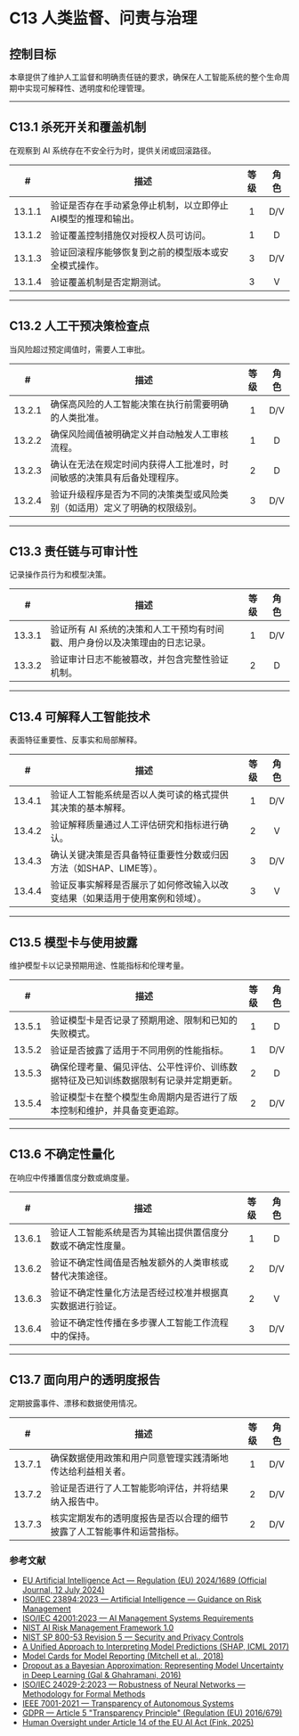 # C13 人类监督、问责与治理

## 控制目标

本章提供了维护人工监督和明确责任链的要求，确保在人工智能系统的整个生命周期中实现可解释性、透明度和伦理管理。

---

## C13.1 杀死开关和覆盖机制

在观察到 AI 系统存在不安全行为时，提供关闭或回滚路径。

|   #    | 描述                              | 等级  | 角色  |
| :----: | ------------------------------- | :-: | :-: |
| 13.1.1 | 验证是否存在手动紧急停止机制，以立即停止AI模型的推理和输出。 |  1  | D/V |
| 13.1.2 | 验证覆盖控制措施仅对授权人员可访问。              |  1  |  D  |
| 13.1.3 | 验证回滚程序能够恢复到之前的模型版本或安全模式操作。      |  3  | D/V |
| 13.1.4 | 验证覆盖机制是否定期测试。                   |  3  |  V  |

---

## C13.2 人工干预决策检查点

当风险超过预定阈值时，需要人工审批。

|   #    | 描述                                    | 等级  | 角色  |
| :----: | ------------------------------------- | :-: | :-: |
| 13.2.1 | 确保高风险的人工智能决策在执行前需要明确的人类批准。            |  1  | D/V |
| 13.2.2 | 确保风险阈值被明确定义并自动触发人工审核流程。               |  1  |  D  |
| 13.2.3 | 确认在无法在规定时间内获得人工批准时，时间敏感的决策具有后备处理程序。   |  2  |  D  |
| 13.2.4 | 验证升级程序是否为不同的决策类型或风险类别（如适用）定义了明确的权限级别。 |  3  | D/V |

---

## C13.3 责任链与可审计性

记录操作员行为和模型决策。

|   #    | 描述                                       | 等级  | 角色  |
| :----: | ---------------------------------------- | :-: | :-: |
| 13.3.1 | 验证所有 AI 系统的决策和人工干预均有时间戳、用户身份以及决策理由的日志记录。 |  1  | D/V |
| 13.3.2 | 验证审计日志不能被篡改，并包含完整性验证机制。                  |  2  |  D  |

---

## C13.4 可解释人工智能技术

表面特征重要性、反事实和局部解释。

|   #    | 描述                                     | 等级  | 角色  |
| :----: | -------------------------------------- | :-: | :-: |
| 13.4.1 | 验证人工智能系统是否以人类可读的格式提供其决策的基本解释。          |  1  | D/V |
| 13.4.2 | 验证解释质量通过人工评估研究和指标进行确认。                 |  2  |  V  |
| 13.4.3 | 确认关键决策是否具备特征重要性分数或归因方法（如SHAP、LIME等）。   |  3  | D/V |
| 13.4.4 | 验证反事实解释是否展示了如何修改输入以改变结果（如果适用于使用案例和领域）。 |  3  |  V  |

---

## C13.5 模型卡与使用披露

维护模型卡以记录预期用途、性能指标和伦理考量。

|   #    | 描述                                         | 等级  | 角色  |
| :----: | ------------------------------------------ | :-: | :-: |
| 13.5.1 | 验证模型卡是否记录了预期用途、限制和已知的失败模式。                 |  1  |  D  |
| 13.5.2 | 验证是否披露了适用于不同用例的性能指标。                       |  1  | D/V |
| 13.5.3 | 确保伦理考量、偏见评估、公平性评价、训练数据特征及已知训练数据限制有记录并定期更新。 |  2  |  D  |
| 13.5.4 | 验证模型卡在整个模型生命周期内是否进行了版本控制和维护，并具备变更追踪。       |  2  | D/V |

---

## C13.6 不确定性量化

在响应中传播置信度分数或熵度量。

|   #    | 描述                            | 等级  | 角色  |
| :----: | ----------------------------- | :-: | :-: |
| 13.6.1 | 验证人工智能系统是否为其输出提供置信度分数或不确定性度量。 |  1  |  D  |
| 13.6.2 | 验证不确定性阈值是否触发额外的人类审核或替代决策途径。   |  2  | D/V |
| 13.6.3 | 验证不确定性量化方法是否经过校准并根据真实数据进行验证。  |  2  |  V  |
| 13.6.4 | 验证不确定性传播在多步骤人工智能工作流程中的保持。     |  3  | D/V |

---

## C13.7 面向用户的透明度报告

定期披露事件、漂移和数据使用情况。

|   #    | 描述                                  | 等级  | 角色  |
| :----: | ----------------------------------- | :-: | :-: |
| 13.7.1 | 确保数据使用政策和用户同意管理实践清晰地传达给利益相关者。       |  1  | D/V |
| 13.7.2 | 验证是否进行了人工智能影响评估，并将结果纳入报告中。          |  2  | D/V |
| 13.7.3 | 核实定期发布的透明度报告是否以合理的细节披露了人工智能事件和运营指标。 |  2  | D/V |

### 参考文献

* [EU Artificial Intelligence Act — Regulation (EU) 2024/1689 (Official Journal, 12 July 2024)](https://eur-lex.europa.eu/eli/reg/2024/1689/oj)
* [ISO/IEC 23894:2023 — Artificial Intelligence — Guidance on Risk Management](https://www.iso.org/standard/77304.html)
* [ISO/IEC 42001:2023 — AI Management Systems Requirements](https://www.iso.org/standard/81230.html)
* [NIST AI Risk Management Framework 1.0](https://nvlpubs.nist.gov/nistpubs/ai/nist.ai.100-1.pdf)
* [NIST SP 800-53 Revision 5 — Security and Privacy Controls](https://nvlpubs.nist.gov/nistpubs/SpecialPublications/NIST.SP.800-53r5.pdf)
* [A Unified Approach to Interpreting Model Predictions (SHAP, ICML 2017)](https://arxiv.org/abs/1705.07874)
* [Model Cards for Model Reporting (Mitchell et al., 2018)](https://arxiv.org/abs/1810.03993)
* [Dropout as a Bayesian Approximation: Representing Model Uncertainty in Deep Learning (Gal & Ghahramani, 2016)](https://arxiv.org/abs/1506.02142)
* [ISO/IEC 24029-2:2023 — Robustness of Neural Networks — Methodology for Formal Methods](https://www.iso.org/standard/79804.html)
* [IEEE 7001-2021 — Transparency of Autonomous Systems](https://standards.ieee.org/ieee/7001/6929/)
* [GDPR — Article 5 "Transparency Principle" (Regulation (EU) 2016/679)](https://eur-lex.europa.eu/legal-content/EN/TXT/PDF/?uri=CELEX%3A32016R0679)
* [Human Oversight under Article 14 of the EU AI Act (Fink, 2025)](https://papers.ssrn.com/sol3/papers.cfm?abstract_id=5147196)

